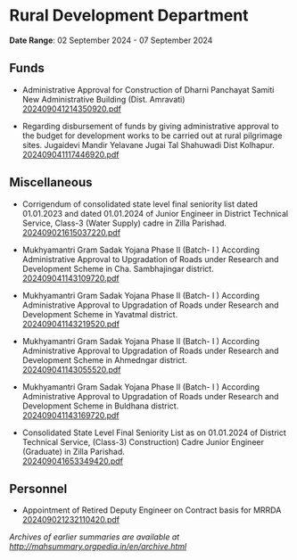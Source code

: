 # Rural Development Department

**Date Range**: 02 September 2024 - 07 September 2024


## Funds
- Administrative Approval for Construction of  Dharni Panchayat Samiti New Administrative Building (Dist. Amravati)\
  [202409041214350920.pdf](https://gr.maharashtra.gov.in/Site/Upload/Government%20Resolutions/English/202409041214350920.pdf)

- Regarding disbursement of funds by giving administrative approval to the budget for development works to be carried out at rural pilgrimage sites. Jugaidevi Mandir Yelavane Jugai Tal Shahuwadi Dist Kolhapur.\
  [202409041117446920.pdf](https://gr.maharashtra.gov.in/Site/Upload/Government%20Resolutions/English/202409041117446920.pdf)

## Miscellaneous
- Corrigendum of consolidated state level final seniority list dated 01.01.2023 and dated 01.01.2024 of Junior Engineer in District Technical Service, Class-3 (Water Supply) cadre in Zilla Parishad.\
  [202409021615037220.pdf](https://gr.maharashtra.gov.in/Site/Upload/Government%20Resolutions/English/202409021615037220.pdf)

- Mukhyamantri Gram Sadak Yojana Phase II  (Batch- I )                 According Administrative Approval to Upgradation of Roads under Research and                   Development Scheme in Cha. Sambhajingar district.\
  [202409041143109720.pdf](https://gr.maharashtra.gov.in/Site/Upload/Government%20Resolutions/English/202409041143109720.pdf)

- Mukhyamantri Gram Sadak Yojana Phase II  (Batch- I )                 According Administrative Approval to Upgradation of Roads under Research and                   Development Scheme in Yavatmal district.\
  [202409041143219520.pdf](https://gr.maharashtra.gov.in/Site/Upload/Government%20Resolutions/English/202409041143219520.pdf)

- Mukhyamantri Gram Sadak Yojana Phase II  (Batch- I )                 According Administrative Approval to Upgradation of Roads under Research and                   Development Scheme in Ahmedngar district.\
  [202409041143055520.pdf](https://gr.maharashtra.gov.in/Site/Upload/Government%20Resolutions/English/202409041143055520.pdf)

- Mukhyamantri Gram Sadak Yojana Phase II  (Batch- I )                 According Administrative Approval to Upgradation of Roads under Research and                   Development Scheme in Buldhana district.\
  [202409041143169720.pdf](https://gr.maharashtra.gov.in/Site/Upload/Government%20Resolutions/English/202409041143169720...pdf)

- Consolidated State Level Final Seniority List as on 01.01.2024 of District Technical Service, (Class-3) Construction) Cadre Junior Engineer (Graduate) in Zilla Parishad.\
  [202409041653349420.pdf](https://gr.maharashtra.gov.in/Site/Upload/Government%20Resolutions/English/202409041653349420.pdf)

## Personnel
- Appointment of Retired Deputy Engineer on Contract basis for MRRDA\
  [202409021232110420.pdf](https://gr.maharashtra.gov.in/Site/Upload/Government%20Resolutions/English/202409021232110420.....pdf)


*Archives of earlier summaries are available at http://mahsummary.orgpedia.in/en/archive.html*